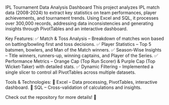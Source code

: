 IPL Tournament Data Analysis Dashboard
This project analyzes IPL match data (2008-2024) to extract key statistics on team performances, player achievements, and tournament trends. Using Excel and SQL, it processes over 300,000 records, addressing data inconsistencies and generating insights through PivotTables and an interactive dashboard.

Key Features:
✅ Match & Toss Analysis – Breakdown of matches won based on batting/bowling first and toss decisions.
✅ Player Statistics – Top 5 batsmen, bowlers, and Man of the Match winners.
✅ Season-Wise Insights – Title winners, runners-up, winning captains, and Player of the Series.
✅ Performance Metrics – Orange Cap (Top Run Scorer) & Purple Cap (Top Wicket-Taker) with detailed stats.
✅ Dynamic Filtering – Implemented a single slicer to control all PivotTables across multiple datasets.

Tools & Technologies:
📌 Excel – Data processing, PivotTables, interactive dashboard.
📌 SQL – Cross-validation of calculations and insights.

Check out the repository for more details! 🚀
